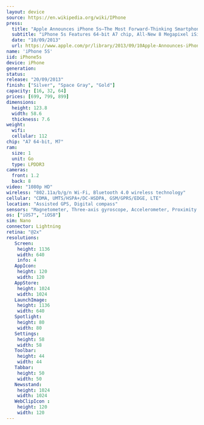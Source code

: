 ```yaml
---
layout: device
source: https://en.wikipedia.org/wiki/IPhone
press:
  title: "Apple Announces iPhone 5s—The Most Forward-Thinking Smartphone in the World"
  subtitle: "iPhone 5s Features 64-bit A7 chip, All-New 8 Megapixel iSight Camera with True Tone Flash & Introduces Touch ID Fingerprint Sensor"
  date: "10/09/2013"
  url: https://www.apple.com/pr/library/2013/09/10Apple-Announces-iPhone-5s-The-Most-Forward-Thinking-Smartphone-in-the-World.html
name: 'iPhone 5S'
iid: iPhone5s
device: iPhone
generation:
status:
release: "20/09/2013"
finish: ["Silver", "Space Gray", "Gold"]
capacity: [16, 32, 64]
prices: [699, 799, 899]
dimensions:
  height: 123.8
  width: 58.6
  thickness: 7.6
weight:
  wifi:
  cellular: 112
chip: "A7 64-bit, M7"
ram:
  size: 1
  unit: Go
  type: LPDDR3
cameras:
  front: 1.2
  back: 8
video: "1080p HD"
wireless: "802.11a/b/g/n Wi‑Fi, Bluetooth 4.0 wireless technology"
cellular: "CDMA, UMTS/HSPA+/DC-HSDPA, GSM/GPRS/EDGE, LTE"
location: "Assisted GPS, Digital compass"
sensors: "Magnetometer, Three-axis gyroscope, Accelerometer, Proximity sensor, Ambient light sensor"
os: ["iOS7", "iOS8"]
sim: Nano
connector: Lightning
retina: "@2x"
resolutions:
   Screen:
    height: 1136
    width: 640
    info: 4
   AppIcon:
    height: 120
    width: 120
   AppStore:
    height: 1024
    width: 1024
   LaunchImage:
    height: 1136
    width: 640
   Spotlight:
    height: 80
    width: 80
   Settings:
    height: 58
    width: 58
   Toolbar:
    height: 44
    width: 44
   Tabbar:
    height: 50
    width: 50
   Newsstand:
    height: 1024
    width: 1024
   WebClipIcon :
    height: 120
    width: 120
---
```

